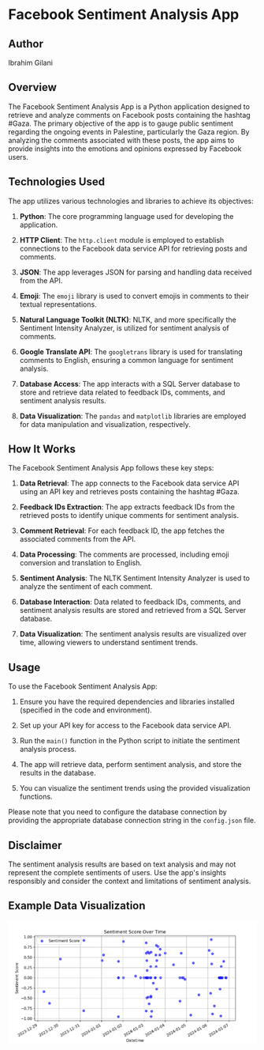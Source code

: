 # Facebook Sentiment Analysis App

## Author

Ibrahim Gilani

## Overview

The Facebook Sentiment Analysis App is a Python application designed to retrieve and analyze comments on Facebook posts containing the hashtag #Gaza. The primary objective of the app is to gauge public sentiment regarding the ongoing events in Palestine, particularly the Gaza region. By analyzing the comments associated with these posts, the app aims to provide insights into the emotions and opinions expressed by Facebook users.

## Technologies Used

The app utilizes various technologies and libraries to achieve its objectives:

1. **Python**: The core programming language used for developing the application.

2. **HTTP Client**: The `http.client` module is employed to establish connections to the Facebook data service API for retrieving posts and comments.

3. **JSON**: The app leverages JSON for parsing and handling data received from the API.

4. **Emoji**: The `emoji` library is used to convert emojis in comments to their textual representations.

5. **Natural Language Toolkit (NLTK)**: NLTK, and more specifically the Sentiment Intensity Analyzer, is utilized for sentiment analysis of comments.

6. **Google Translate API**: The `googletrans` library is used for translating comments to English, ensuring a common language for sentiment analysis.

7. **Database Access**: The app interacts with a SQL Server database to store and retrieve data related to feedback IDs, comments, and sentiment analysis results.

8. **Data Visualization**: The `pandas` and `matplotlib` libraries are employed for data manipulation and visualization, respectively.

## How It Works

The Facebook Sentiment Analysis App follows these key steps:

1. **Data Retrieval**: The app connects to the Facebook data service API using an API key and retrieves posts containing the hashtag #Gaza.

2. **Feedback IDs Extraction**: The app extracts feedback IDs from the retrieved posts to identify unique comments for sentiment analysis.

3. **Comment Retrieval**: For each feedback ID, the app fetches the associated comments from the API.

4. **Data Processing**: The comments are processed, including emoji conversion and translation to English.

5. **Sentiment Analysis**: The NLTK Sentiment Intensity Analyzer is used to analyze the sentiment of each comment.

6. **Database Interaction**: Data related to feedback IDs, comments, and sentiment analysis results are stored and retrieved from a SQL Server database.

7. **Data Visualization**: The sentiment analysis results are visualized over time, allowing viewers to understand sentiment trends.

## Usage

To use the Facebook Sentiment Analysis App:

1. Ensure you have the required dependencies and libraries installed (specified in the code and environment).

2. Set up your API key for access to the Facebook data service API.

3. Run the `main()` function in the Python script to initiate the sentiment analysis process.

4. The app will retrieve data, perform sentiment analysis, and store the results in the database.

5. You can visualize the sentiment trends using the provided visualization functions.

Please note that you need to configure the database connection by providing the appropriate database connection string in the `config.json` file.

## Disclaimer

The sentiment analysis results are based on text analysis and may not represent the complete sentiments of users. Use the app's insights responsibly and consider the context and limitations of sentiment analysis.

## Example Data Visualization
![Alt text](image.png)



